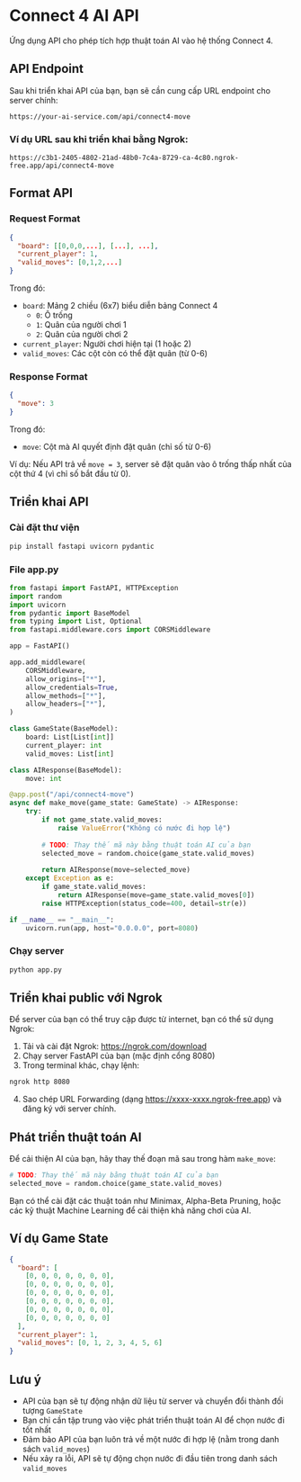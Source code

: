 # Connect 4 AI API

Ứng dụng API cho phép tích hợp thuật toán AI vào hệ thống Connect 4.

## API Endpoint

Sau khi triển khai API của bạn, bạn sẽ cần cung cấp URL endpoint cho server chính:
```
https://your-ai-service.com/api/connect4-move
```

### Ví dụ URL sau khi triển khai bằng Ngrok:
```
https://c3b1-2405-4802-21ad-48b0-7c4a-8729-ca-4c80.ngrok-free.app/api/connect4-move
```

## Format API

### Request Format
```json
{
  "board": [[0,0,0,...], [...], ...],
  "current_player": 1,
  "valid_moves": [0,1,2,...]
}
```

Trong đó:
- `board`: Mảng 2 chiều (6x7) biểu diễn bảng Connect 4
  - `0`: Ô trống
  - `1`: Quân của người chơi 1
  - `2`: Quân của người chơi 2
- `current_player`: Người chơi hiện tại (1 hoặc 2)
- `valid_moves`: Các cột còn có thể đặt quân (từ 0-6)

### Response Format
```json
{
  "move": 3
}
```

Trong đó:
- `move`: Cột mà AI quyết định đặt quân (chỉ số từ 0-6)

Ví dụ: Nếu API trả về `move = 3`, server sẽ đặt quân vào ô trống thấp nhất của cột thứ 4 (vì chỉ số bắt đầu từ 0).

## Triển khai API

### Cài đặt thư viện
```bash
pip install fastapi uvicorn pydantic
```

### File app.py
```python
from fastapi import FastAPI, HTTPException
import random
import uvicorn
from pydantic import BaseModel
from typing import List, Optional
from fastapi.middleware.cors import CORSMiddleware

app = FastAPI()

app.add_middleware(
    CORSMiddleware,
    allow_origins=["*"],
    allow_credentials=True,
    allow_methods=["*"],
    allow_headers=["*"],
)

class GameState(BaseModel):
    board: List[List[int]]
    current_player: int
    valid_moves: List[int]

class AIResponse(BaseModel):
    move: int

@app.post("/api/connect4-move")
async def make_move(game_state: GameState) -> AIResponse:
    try:
        if not game_state.valid_moves:
            raise ValueError("Không có nước đi hợp lệ")
            
        # TODO: Thay thế mã này bằng thuật toán AI của bạn
        selected_move = random.choice(game_state.valid_moves)
        
        return AIResponse(move=selected_move)
    except Exception as e:
        if game_state.valid_moves:
            return AIResponse(move=game_state.valid_moves[0])
        raise HTTPException(status_code=400, detail=str(e))

if __name__ == "__main__":
    uvicorn.run(app, host="0.0.0.0", port=8080)
```

### Chạy server
```bash
python app.py
```

## Triển khai public với Ngrok

Để server của bạn có thể truy cập được từ internet, bạn có thể sử dụng Ngrok:

1. Tải và cài đặt Ngrok: https://ngrok.com/download
2. Chạy server FastAPI của bạn (mặc định cổng 8080)
3. Trong terminal khác, chạy lệnh:
```bash
ngrok http 8080
```
4. Sao chép URL Forwarding (dạng https://xxxx-xxxx.ngrok-free.app) và đăng ký với server chính.

## Phát triển thuật toán AI

Để cải thiện AI của bạn, hãy thay thế đoạn mã sau trong hàm `make_move`:

```python
# TODO: Thay thế mã này bằng thuật toán AI của bạn
selected_move = random.choice(game_state.valid_moves)
```

Bạn có thể cài đặt các thuật toán như Minimax, Alpha-Beta Pruning, hoặc các kỹ thuật Machine Learning để cải thiện khả năng chơi của AI.

## Ví dụ Game State

```json
{
  "board": [
    [0, 0, 0, 0, 0, 0, 0],
    [0, 0, 0, 0, 0, 0, 0],
    [0, 0, 0, 0, 0, 0, 0],
    [0, 0, 0, 0, 0, 0, 0],
    [0, 0, 0, 0, 0, 0, 0],
    [0, 0, 0, 0, 0, 0, 0]
  ],
  "current_player": 1,
  "valid_moves": [0, 1, 2, 3, 4, 5, 6]
}
```

## Lưu ý

- API của bạn sẽ tự động nhận dữ liệu từ server và chuyển đổi thành đối tượng `GameState`
- Bạn chỉ cần tập trung vào việc phát triển thuật toán AI để chọn nước đi tốt nhất
- Đảm bảo API của bạn luôn trả về một nước đi hợp lệ (nằm trong danh sách `valid_moves`)
- Nếu xảy ra lỗi, API sẽ tự động chọn nước đi đầu tiên trong danh sách `valid_moves`
``` 